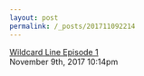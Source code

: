 ```yaml
---
layout: post
permalink: /_posts/201711092214
---
```


<a href=" https://t.umblr.com/redirect?z=https%3A%2F%2Fsoundcloud.com%2Fuser-450753077%2Fwildcard-line-episode-1&amp;t=MzY5MmJkMzc3YTgzYWY5YjE4ZGU2ZTI3MzYxMTkwODJlNjM3YjRlYix6a291WEtwcQ%3D%3D&amp;b=t%3Afu-9eAd3YAv4uRvm3dHEtw&amp;p=https%3A%2F%2Ffutelco.tumblr.com%2Fpost%2F167331128324%2Fwildcard-line-episode-1&amp;m=0&amp;ts=1704229122">
Wildcard Line Episode 1                    </a>

<div id="footer">
<span id="timestamp"> November 9th, 2017 10:14pm </span>
</div>
